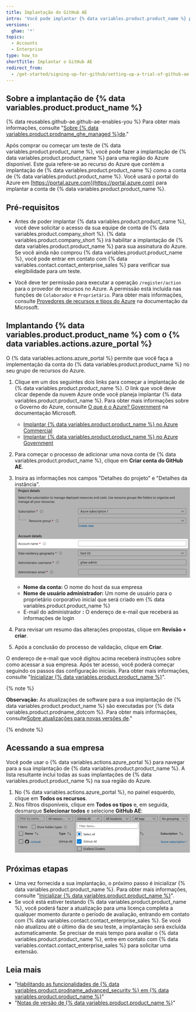 ```yaml
---
title: Implantação do GitHub AE
intro: 'Você pode implantar {% data variables.product.product_name %} para uma região disponível do Azure.'
versions:
  ghae: '*'
topics:
  - Accounts
  - Enterprise
type: how_to
shortTitle: Implantar o GitHub AE
redirect_from:
  - /get-started/signing-up-for-github/setting-up-a-trial-of-github-ae
---
```


## Sobre a implantação de {% data variables.product.product_name %}

{% data reusables.github-ae.github-ae-enables-you %} Para obter mais informações, consulte "[Sobre {% data variables.product.prodname_ghe_managed %}de](/admin/overview/about-github-ae)."

Após comprar ou começar um teste de {% data variables.product.product_name %}, você pode fazer a implantação de {% data variables.product.product_name %} para uma região do Azure disponível. Este guia refere-se ao recurso do Azure que contém a implantação de {% data variables.product.product_name %} como a conta de {% data variables.product.product_name %}. Você usará o portal do Azure em [https://portal.azure.com](https://portal.azure.com) para implantar a conta de {% data variables.product.product_name %}.

## Pré-requisitos

- Antes de poder implantar {% data variables.product.product_name %}, você deve solicitar o acesso da sua equipe de conta de {% data variables.product.company_short %}. {% data variables.product.company_short %} irá habilitar a implantação de {% data variables.product.product_name %} para sua assinatura do Azure. Se você ainda não comprou {% data variables.product.product_name %}, você pode entrar em contato com {% data variables.contact.contact_enterprise_sales %} para verificar sua elegibilidade para um teste.

- Você deve ter permissão para executar a operação `/register/action` para o provedor de recursos no Azure. A permissão está incluída nas funções de `Colaborador` e `Proprietário`. Para obter mais informações, consulte [Provedores de recursos e tipos do Azure](https://docs.microsoft.com/en-us/azure/azure-resource-manager/management/resource-providers-and-types#register-resource-provider) na documentação da Microsoft.

## Implantando {% data variables.product.product_name %} com o {% data variables.actions.azure_portal %}

O {% data variables.actions.azure_portal %} permite que você faça a implementação da conta do {% data variables.product.product_name %} no seu grupo de recursos do Azure.

1. Clique em um dos seguintes dois links para começar a implantação de {% data variables.product.product_name %}. O link que você deve clicar depende da nuvem Azure onde você planeja implantar {% data variables.product.product_name %}. Para obter mais informações sobre o Governo do Azure, consulte [O que é o Azure? Government](https://docs.microsoft.com/en-us/azure/azure-government/documentation-government-welcome) na documentação Microsoft.

   - [Implantar {% data variables.product.product_name %} no Azure Commercial](https://aka.ms/create-github-ae-instance)
   - [Implantar {% data variables.product.product_name %} no Azure Government](https://aka.ms/create-github-ae-instance-gov)
1. Para começar o processo de adicionar uma nova conta de {% data variables.product.product_name %}, clique em **Criar conta do GitHub AE**.
1. Insira as informações nos campos "Detalhes do projeto" e "Detalhes da instância".![Resultado da pesquisa de {% data variables.actions.azure_portal %}](/assets/images/azure/github-ae-azure-portal-form.png)
    - **Nome da conta:** O nome do host da sua empresa
    - **Nome de usuário administrador:** Um nome de usuário para o proprietário corporativo inicial que será criado em {% data variables.product.product_name %}
    - E-mail do administrador **:** O endereço de e-mail que receberá as informações de login
1. Para revisar um resumo das alterações propostas, clique em **Revisão + criar**.
1. Após a conclusão do processo de validação, clique em **Criar**.

O endereço de e-mail que você digitou acima receberá instruções sobre como acessar a sua empresa. Após ter acesso, você poderá começar seguindo os passos das configuração iniciais. Para obter mais informações, consulte "[Inicializar {% data variables.product.product_name %}](/admin/configuration/initializing-github-ae)".

{% note %}

**Observação:** As atualizações de software para a sua implantação de {% data variables.product.product_name %} são executadas por {% data variables.product.prodname_dotcom %}. Para obter mais informações, consulte[Sobre atualizações para novas versões de](/admin/overview/about-upgrades-to-new-releases)."

{% endnote %}

## Acessando a sua empresa

Você pode usar o {% data variables.actions.azure_portal %} para navegar para a sua implantação de {% data variables.product.product_name %}. A lista resultante inclui todas as suas implantações de {% data variables.product.product_name %} na sua região do Azure.

1. No {% data variables.actions.azure_portal %}, no painel esquerdo, clique em **Todos os recursos**.
1. Nos filtros disponíveis, clique em **Todos os tipos** e, em seguida, desmarque **Selecionar todos** e selecione **GitHub AE**: ![Resultado da pesquisa de {% data variables.actions.azure_portal %}](/assets/images/azure/github-ae-azure-portal-type-filter.png)

## Próximas etapas

- Uma vez fornecida a sua implantação, o próximo passo é inicializar {% data variables.product.product_name %}. Para obter mais informações, consulte "[Inicializar {% data variables.product.product_name %}](/github-ae@latest/admin/configuration/configuring-your-enterprise/initializing-github-ae)".
- Se você está estiver testando {% data variables.product.product_name %}, você poderá fazer a atualização para uma licença completa a qualquer momento durante o período de avaliação, entrando em contato com {% data variables.contact.contact_enterprise_sales %}. Se você não atualizou até o último dia de seu teste, a implantação será excluída automaticamente. Se precisar de mais tempo para avaliar o {% data variables.product.product_name %}, entre em contato com {% data variables.contact.contact_enterprise_sales %} para solicitar uma extensão.

## Leia mais

- "[Habilitando as funcionalidades de {% data variables.product.prodname_advanced_security %} em {% data variables.product.product_name %}](/github/getting-started-with-github/about-github-advanced-security#enabling-advanced-security-features-on-github-ae)"
- "[Notas de versão de {% data variables.product.product_name %}](/github-ae@latest/admin/overview/github-ae-release-notes)" 
